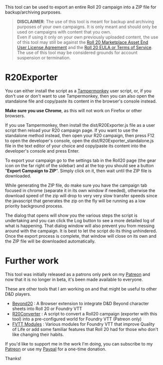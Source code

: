 This tool can be used to export an entire Roll 20 campaign into a ZIP file for backup/archiving purposes.


> **DISCLAIMER**: 
> The use of this tool is meant for backup and archiving purposes of your own campaigns. It is only meant and should only be used on campaigns with content that you own.  
> Even if using it only on your own previously uploaded content, the use of this tool may still be against the [Roll 20 Marketplace Asset End User License Agreement](https://wiki.roll20.net/Marketplace_Asset_EULA)
> and the [Roll 20 EULA or Terms of Service](https://wiki.roll20.net/Terms_of_Service_and_Privacy_Policy).  
> The use of this tool may be considered grounds for account suspension or termination.

# R20Exporter
You can either install the script as a [Tampermonkey](https://chrome.google.com/webstore/detail/tampermonkey/dhdgffkkebhmkfjojejmpbldmpobfkfo?hl=en) user script, or, if you don't use or don't want to use Tampermonkey, then you can also open the standalone file and copy/paste its content in the browser's console instead.

**Make sure you use Chrome**, as this will not work on Firefox or other browsers.

If you use Tampermonkey, then install the dist/R20Exporter.js file as a user script then reload your R20 campaign page.
If you want to use the standalone method instead, then open your R20 campaign, then press F12 to open the developer's console, open the dist/R20Exporter_standalone.js file in the text editor of your choice and copy/paste its content into the developer's console and press Enter.

To export your campaign go to the settings tab in the Roll20 page (the gear icon on the far right of the sidebar) and at the top you should see a button "**Export Campaign to ZIP**". Simply click on it, then wait until the ZIP file is downloaded.

While generating the ZIP file, do make sure you have the campaign tab focused in chrome (separate it in its own window if needed), otherwise the download speed of the zip will drop to very very slow transfer speeds since the javascript that generates the zip on the fly will be running as a low priority background process.

The dialog that opens will show you the various steps the script is undertaking and you can click the Log button to see a more detailed log of what is happening. That dialog window will also prevent you from messing around with the campaign. It is best to let the script do its thing unhindered. Once the export process is complete, that window will close on its own and the ZIP file will be downloaded automatically.

# Further work

This tool was initially released as a patrons only perk on my [Patreon](https://patreon.com/kakaroto) and now that it is no longer in beta, it's been made available to everyone.

These are other tools that I am working on and that might be useful to other D&D players.

* [Beyond20](https://beyond20.here-for-more.info) : A Browser extension to integrate D&D Beyond character sheets into Roll 20 or Foundry VTT
* [R20Converter](https://patreon.com/kakaroto) : A script to convert a Roll20 campaign (exporter with this tool) into a pre-configured world for Foundry VTT (Patreon only)
* [FVTT Modules](https://github.com/kakaroto?utf8=%E2%9C%93&tab=repositories&q=fvtt-module&type=&language=) : Various modules for Foundry VTT that improve Quality of Life or add some familiar features that Roll 20 had for those who don't like changing their habits.

If you'd like to support me in the work I'm doing, you can subscribe to my [Patreon](htttps://patreon.com/kakaroto) or use my [Paypal](https://www.paypal.me/KaKaRoTo) for a one-time donation.

Thanks!